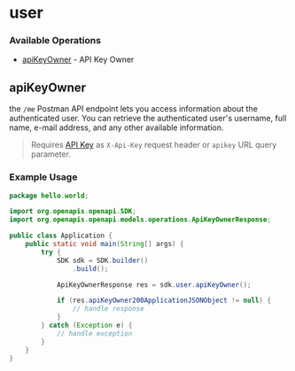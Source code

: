 # user

### Available Operations

* [apiKeyOwner](#apikeyowner) - API Key Owner

## apiKeyOwner

the `/me` Postman API endpoint lets you access information about the authenticated user. You can retrieve the authenticated user's username, full name, e-mail address, and any other available information.

> Requires <a href="#authentication">API Key</a> as `X-Api-Key` request header or `apikey` URL query parameter.

### Example Usage

```java
package hello.world;

import org.openapis.openapi.SDK;
import org.openapis.openapi.models.operations.ApiKeyOwnerResponse;

public class Application {
    public static void main(String[] args) {
        try {
            SDK sdk = SDK.builder()
                .build();

            ApiKeyOwnerResponse res = sdk.user.apiKeyOwner();

            if (res.apiKeyOwner200ApplicationJSONObject != null) {
                // handle response
            }
        } catch (Exception e) {
            // handle exception
        }
    }
}
```
